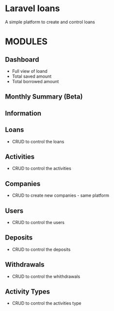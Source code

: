 # Laravel loans
A simple platform to create and control loans

# MODULES

## Dashboard
- Full view of loand 
- Total saved amount
- Total borrowed amount

## Monthly Summary (Beta)


## Information


## Loans
- CRUD to control the loans

## Activities
- CRUD to control the activities

## Companies
- CRUD to create new companies - same platform

## Users
- CRUD to control the users

## Deposits
- CRUD to control the deposits

## Withdrawals
- CRUD to control the whithdrawals

## Activity Types
- CRUD to control the activities type

